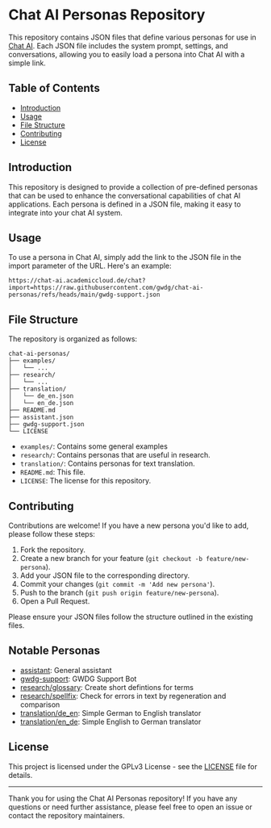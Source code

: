  # Chat AI Personas Repository

This repository contains JSON files that define various personas for use in [Chat AI](https://chat-ai.academiccloud.de). Each JSON file includes the system prompt, settings, and conversations, allowing you to easily load a persona into Chat AI with a simple link.

## Table of Contents

- [Introduction](#introduction)
- [Usage](#usage)
- [File Structure](#file-structure)
- [Contributing](#contributing)
- [License](#license)

## Introduction

This repository is designed to provide a collection of pre-defined personas that can be used to enhance the conversational capabilities of chat AI applications. Each persona is defined in a JSON file, making it easy to integrate into your chat AI system.

## Usage

To use a persona in Chat AI, simply add the link to the JSON file in the import parameter of the URL. Here's an example:

```
https://chat-ai.academiccloud.de/chat?import=https://raw.githubusercontent.com/gwdg/chat-ai-personas/refs/heads/main/gwdg-support.json
```

## File Structure

The repository is organized as follows:

```
chat-ai-personas/
├── examples/
│   └── ...
├── research/
│   └── ...
├── translation/
│   └── de_en.json
│   └── en_de.json
├── README.md
├── assistant.json
├── gwdg-support.json
└── LICENSE
```

- `examples/`: Contains some general examples
- `research/`: Contains personas that are useful in research.
- `translation/`: Contains personas for text translation.
- `README.md`: This file.
- `LICENSE`: The license for this repository.

## Contributing

Contributions are welcome! If you have a new persona you'd like to add, please follow these steps:

1. Fork the repository.
2. Create a new branch for your feature (`git checkout -b feature/new-persona`).
3. Add your JSON file to the corresponding directory.
4. Commit your changes (`git commit -m 'Add new persona'`).
5. Push to the branch (`git push origin feature/new-persona`).
6. Open a Pull Request.

Please ensure your JSON files follow the structure outlined in the existing files.

## Notable Personas

- [assistant](https://chat-ai.academiccloud.de/chat?import=https://raw.githubusercontent.com/gwdg/chat-ai-personas/refs/heads/main/assistant.json):
General assistant
- [gwdg-support](https://chat-ai.academiccloud.de/chat?import=https://raw.githubusercontent.com/gwdg/chat-ai-personas/refs/heads/main/gwdg-support.json): GWDG Support Bot
- [research/glossary](https://chat-ai.academiccloud.de/chat?import=https://raw.githubusercontent.com/gwdg/chat-ai-personas/refs/heads/main/research/glossary.json): Create short defintions for terms
- [research/spellfix](https://chat-ai.academiccloud.de/chat?import=https://raw.githubusercontent.com/gwdg/chat-ai-personas/refs/heads/main/research/spellfix.json): Check for errors in text by regeneration and comparison
- [translation/de_en](https://chat-ai.academiccloud.de/chat?import=https://raw.githubusercontent.com/gwdg/chat-ai-personas/refs/heads/main/translation/de_en.json): Simple German to English translator
- [translation/en_de](https://chat-ai.academiccloud.de/chat?import=https://raw.githubusercontent.com/gwdg/chat-ai-personas/refs/heads/main/translation/en_de.json): Simple English to German translator

## License

This project is licensed under the GPLv3 License - see the [LICENSE](LICENSE) file for details.

---

Thank you for using the Chat AI Personas repository! If you have any questions or need further assistance, please feel free to open an issue or contact the repository maintainers.
